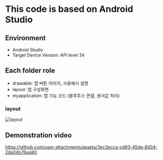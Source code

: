 # This code is based on Android Studio

## Environment
- Android Studio
- Target Device Version: API level 34

## Each folder role
- drawable: 앱 버튼 이미지, 사용예시 설명
- layout: 앱 구성화면
- myapplication: 앱 기능 코드 (블루투스 연결, 센서값 처리)

### layout
![layout](https://github.com/user-attachments/assets/14f2507f-04af-4d2c-b3ba-f79988f1d5ee)


## Demonstration video
https://github.com/user-attachments/assets/3ec3ecca-cd93-45da-8d34-2da04b76ad40

